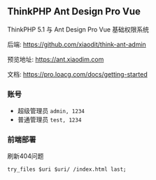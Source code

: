 ## ThinkPHP Ant Design Pro Vue
ThinkPHP 5.1 与 Ant Design Pro Vue 基础权限系统  

后端: https://github.com/xiaodit/think-ant-admin  

预览地址: https://ant.xiaodim.com

文档: https://pro.loacg.com/docs/getting-started

### 账号
* 超级管理员 `admin, 1234` 
* 普通管理员 `test, 1234`

### 前端部署
刷新404问题
```nginx
try_files $uri $uri/ /index.html last;
```
